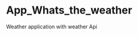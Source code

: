 # App_Whats_the_weather
Weather application with weather  Api   





























  
















